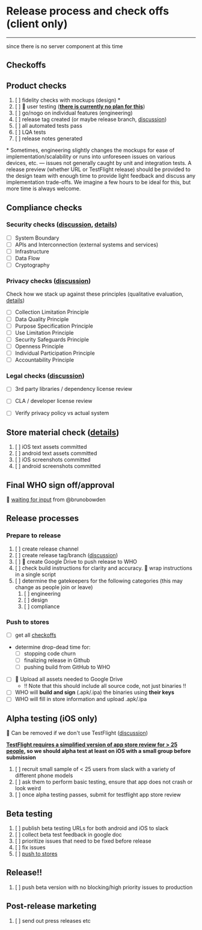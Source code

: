 # Release process and check offs (client only)
______
since there is no server component at this time

## Checkoffs

## Product checks
1. [ ]  fidelity checks with mockups (design) \*
1. [ ]  :construction: user testing (**[there is currently no plan for this](https://github.com/WorldHealthOrganization/app/issues/243)**)
1. [ ]  go/nogo on individual features (engineering)
1. [ ]  release tag created (or maybe release branch, [discussion](https://github.com/WorldHealthOrganization/app/issues/279))
1. [ ]  all automated tests pass
1. [ ]  LQA tests
1. [ ]  release notes generated

\* Sometimes, engineering slightly changes the mockups for ease of implementation/scalability or runs into unforeseen issues on various devices, etc. — issues not generally caught by unit and integration tests. A release preview (whether URL or TestFlight release) should be provided to the design team with enough time to provide light feedback and discuss any implementation trade-offs. We imagine a few hours to be ideal for this, but more time is always welcome.

## Compliance checks
### Security checks ([discussion](https://github.com/WorldHealthOrganization/app/issues/269), [details](release/security_check_details.md))
- [ ] System Boundary
- [ ] APIs and Interconnection (external systems and services)
- [ ] Infrastructure
- [ ] Data Flow
- [ ] Cryptography
### Privacy checks ([discussion](https://github.com/WorldHealthOrganization/app/issues/280))
Check how we stack up against these principles (qualitative evaluation, [details](release/privacy_check_details.md))
- [ ] Collection Limitation Principle
- [ ] Data Quality Principle
- [ ] Purpose Specification Principle
- [ ] Use Limitation Principle
- [ ] Security Safeguards Principle
- [ ] Openness Principle
- [ ] Individual Participation Principle
- [ ] Accountability Principle
### Legal checks ([discussion](https://github.com/WorldHealthOrganization/app/issues/17))
- [ ] 3rd party libraries / dependency license review
- [ ] CLA / developer license review
- [ ] Verify privacy policy vs actual system


## Store material check ([details](release/store_asset_checks.md))

1. [ ] iOS text assets committed
1. [ ] android text assets committed
1. [ ] iOS screenshots committed
1. [ ] android screenshots committed 

## Final WHO sign off/approval
:construction: [waiting for input](https://github.com/WorldHealthOrganization/app/issues/274) from @brunobowden

## Release processes

### Prepare to release

1. [ ] create release channel
1. [ ] create release tag/branch ([discussion](https://github.com/WorldHealthOrganization/app/issues/279))
1. [ ] :construction: create Google Drive to push release to WHO
1. [ ] check build instructions for clarity and accuracy. :construction: wrap instructions in a single script
1. [ ] determine the gatekeepers for the following categories (this may change as people join or leave)
   1. [ ] engineering
   1. [ ] design
   1. [ ] compliance

### Push to stores

- [ ] get all [checkoffs](#checkoffs)
- determine drop-dead time for:
  - [ ] stopping code churn
  - [ ] finalizing release in Github
  - [ ] pushing build from GitHub to WHO
- [ ] :construction: Upload all assets needed to Google Drive
  - ‼️ Note that this should include all source code, not just binaries ‼️
- [ ] WHO will **build and sign** (.apk/.ipa) the binaries using **their keys**
- [ ] WHO will fill in store information and upload .apk/.ipa

## Alpha testing (iOS only)

:construction: Can be removed if we don't use TestFlight ([discussion](https://github.com/WorldHealthOrganization/app/issues/132))

**[TestFlight requires a simplified version of app store review for > 25 people](https://developer.apple.com/testflight/), so we should alpha test at least on iOS with a small group before submission** 

1. [ ] recruit small sample of < 25 users from slack with a variety of different phone models
1. [ ] ask them to perform basic testing, ensure that app does not crash or look weird
1. [ ] once alpha testing passes, submit for testflight app store review

## Beta testing

1. [ ] publish beta testing URLs for both android and iOS to slack
1. [ ] collect beta test feedback in google doc
1. [ ] prioritize issues that need to be fixed before release
1. [ ] fix issues
1. [ ] [push to stores](#push-to-stores)

## Release!!

1. [ ] push beta version with no blocking/high priority issues to production

## Post-release marketing

1. [ ] send out press releases etc
